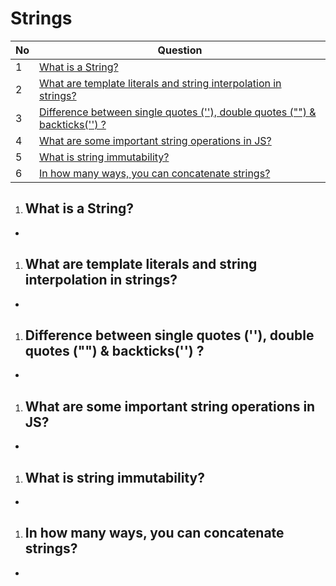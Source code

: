 # Strings 

|  No  | Question                                                                                          |
| ---- | --------------------------------------------------------------------------------------------------|
|  1  | [What is a String?](#what-is-a-string)                          |
|  2  | [What are template literals and string interpolation in strings?](#what-are-template-literals-and-string-interpolation-in-strings)                          |
|  3  | [Difference between single quotes (''), double quotes ("") & backticks('') ?](#difference-between-single-quotes--double-quotes---backticks)                          |
|  4  | [What are some important string operations in JS?](#what-are-some-important-string-operations-in-js)                          |
|  5  | [What is string immutability?](#what-is-string-immutability)                          |
|  6  | [In how many ways, you can concatenate strings?](#in-how-many-ways-you-can-concatenate-strings)                          |



1. ## What is a String?
- 

1. ## What are template literals and string interpolation in strings?
- 

1. ## Difference between single quotes (''), double quotes ("") & backticks('') ?
- 

1. ## What are some important string operations in JS?
- 

1. ## What is string immutability?
- 

1. ## In how many ways, you can concatenate strings?
- 




